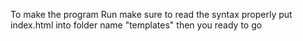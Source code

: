 To make the program Run make sure to read the syntax properly
put index.html into folder name "templates" then you ready to go
